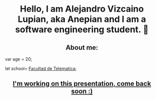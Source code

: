 <div align="center"> 
  <h1>Hello, I am Alejandro Vizcaino Lupian, aka Anepian and I am a software engineering student. 👋</h1>
</div>

<h2 align="center">About me:</h2>

<p>var age = 20;</p>
<p>let school= <a href="https://portal.ucol.mx/telematica/">Facultad de Telematica;</u></p>

<h2 align="center">I'm working on this presentation, come back soon :)</h2>
<!--
**Anepian/Anepian** is a ✨ _special_ ✨ repository because its `README.md` (this file) appears on your GitHub profile.

Here are some ideas to get you started:

- 🔭 I’m currently working on ...
- 🌱 I’m currently learning ...
- 👯 I’m looking to collaborate on ...
- 🤔 I’m looking for help with ...
- 💬 Ask me about ...
- 📫 How to reach me: ...
- 😄 Pronouns: ...
- ⚡ Fun fact: ...
-->
